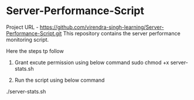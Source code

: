 # Server-Performance-Script

Project URL - https://github.com/virendra-singh-learning/Server-Performance-Script.git
This repository contains the server  performance monitoring script.

Here the steps tp follow

1. Grant excute permission using below command
sudo chmod +x server-stats.sh

2. Run the script using below command

./server-stats.sh
